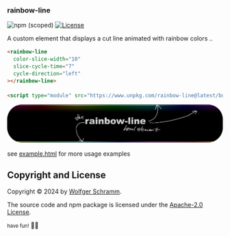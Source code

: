 ### rainbow-line

![npm (scoped)](https://img.shields.io/npm/v/rainbow-line) [![License](https://img.shields.io/badge/License-Apache_2.0-yellowgreen.svg)](https://opensource.org/licenses/Apache-2.0)

A custom element that displays a cut line animated with rainbow colors ..

```html
<rainbow-line
  color-slice-width="10"
  slice-cycle-time="7"
  cycle-direction="left"
></rainbow-line>

<script type="module" src="https://www.unpkg.com/rainbow-line@latest/bundle.js"></script>
```

![rainbow-line elements preview](preview.png)

see [example.html](example.html) for more usage examples


## Copyright and License

Copyright &copy; 2024 by [Wolfger Schramm](mailto:wolfger@spearwolf.de?subject=[GitHub]%20@spearwolf/offscreen-display).

The source code and npm package is licensed under the [Apache-2.0 License](./LICENSE).


<small>have fun!</small>
🚀🌱
